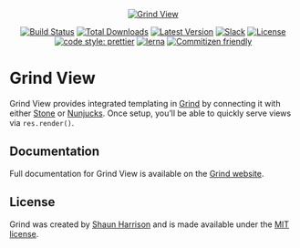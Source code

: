<p align="center"><a href="https://grind.rocks"><img src="https://assets.grind.rocks/docs/img/grind-view.svg" alt="Grind View" /></a></p>

<p align="center">
<a href="https://github.com/grindjs/grindjs/actions"><img src="https://github.com/grindjs/grindjs/workflows/build/badge.svg" alt="Build Status"></a>
<a href="https://www.npmjs.com/package/grind-view"><img src="https://img.shields.io/npm/dt/grind-view.svg" alt="Total Downloads"></a>
<a href="https://www.npmjs.com/package/grind-view"><img src="https://img.shields.io/npm/v/grind-view.svg" alt="Latest Version"></a>
<a href="https://chat.grind.rocks"><img src="https://chat.grind.rocks/badge.svg" alt="Slack"></a>
<a href="https://www.npmjs.com/package/grind-view"><img src="https://img.shields.io/npm/l/grind-view.svg" alt="License"></a>
<a href="https://github.com/prettier/prettier"><img src="https://img.shields.io/badge/code_style-prettier-ff69b4.svg" alt="code style: prettier"></a>
<a href="https://lerna.js.org/"><img src="https://img.shields.io/badge/maintained%20with-lerna-cc00ff.svg" alt="lerna"></a>
<a href="http://commitizen.github.io/cz-cli/"><img src="https://img.shields.io/badge/commitizen-friendly-brightgreen.svg" alt="Commitizen friendly"></a>
</p>

# Grind View

Grind View provides integrated templating in [Grind](https://github.com/grindjs/framework) by connecting it with either [Stone](http://github.com/grindjs/stone) or [Nunjucks](http://mozilla.github.io/nunjucks/). Once setup, you’ll be able to quickly serve views via `res.render()`.

## Documentation

Full documentation for Grind View is available on the [Grind website](https://grind.rocks/docs/guides/templates).

## License

Grind was created by [Shaun Harrison](https://github.com/shnhrrsn) and is made available under the [MIT license](LICENSE).
